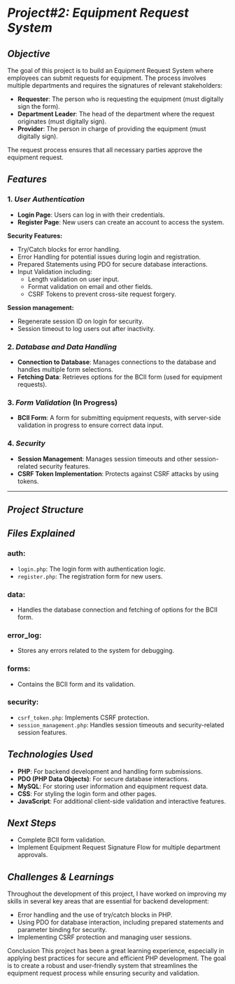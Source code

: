 # *Project#2: Equipment Request System*

## *Objective*

The goal of this project is to build an Equipment Request System where employees can submit requests for equipment. The process involves multiple departments and requires the signatures of relevant stakeholders:

- **Requester**: The person who is requesting the equipment (must digitally sign the form).
- **Department Leader**: The head of the department where the request originates (must digitally sign).
- **Provider**: The person in charge of providing the equipment (must digitally sign).

The request process ensures that all necessary parties approve the equipment request.

## *Features*

### 1. *User Authentication*

- **Login Page**: Users can log in with their credentials.
- **Register Page**: New users can create an account to access the system.

**Security Features:**
- Try/Catch blocks for error handling.
- Error Handling for potential issues during login and registration.
- Prepared Statements using PDO for secure database interactions.
- Input Validation including:
  - Length validation on user input.
  - Format validation on email and other fields.
  - CSRF Tokens to prevent cross-site request forgery.

**Session management:**
- Regenerate session ID on login for security.
- Session timeout to log users out after inactivity.

### 2. *Database and Data Handling*

- **Connection to Database**: Manages connections to the database and handles multiple form selections.
- **Fetching Data**: Retrieves options for the BCII form (used for equipment requests).

### 3. *Form Validation* (In Progress)

- **BCII Form**: A form for submitting equipment requests, with server-side validation in progress to ensure correct data input.

### 4. *Security*

- **Session Management**: Manages session timeouts and other session-related security features.
- **CSRF Token Implementation**: Protects against CSRF attacks by using tokens.

---

## *Project Structure*

## *Files Explained*

### **auth:**
- `login.php`: The login form with authentication logic.
- `register.php`: The registration form for new users.

### **data:**
- Handles the database connection and fetching of options for the BCII form.

### **error_log:**
- Stores any errors related to the system for debugging.

### **forms:**
- Contains the BCII form and its validation.

### **security:**
- `csrf_token.php`: Implements CSRF protection.
- `session_management.php`: Handles session timeouts and security-related session features.

## *Technologies Used*

- **PHP**: For backend development and handling form submissions.
- **PDO (PHP Data Objects)**: For secure database interactions.
- **MySQL**: For storing user information and equipment request data.
- **CSS**: For styling the login form and other pages.
- **JavaScript**: For additional client-side validation and interactive features.

## *Next Steps*

- Complete BCII form validation.
- Implement Equipment Request Signature Flow for multiple department approvals.

## *Challenges & Learnings*

Throughout the development of this project, I have worked on improving my skills in several key areas that are essential for backend development:

- Error handling and the use of try/catch blocks in PHP.
- Using PDO for database interaction, including prepared statements and parameter binding for security.
- Implementing CSRF protection and managing user sessions.



Conclusion
This project has been a great learning experience, especially in applying best practices for secure and efficient PHP development. The goal is to create a robust and user-friendly system that streamlines the equipment request process while ensuring security and validation.
